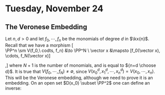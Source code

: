 # Tuesday, November 24

## The Veronese Embedding

Let $n, d > 0$ and let $f_0, \cdots, f_n$ be the monomials of degree $d$ in $\kx{n}$.
Recall that we have a morphism
\[  
\PP^n \sm V(f_0,\ codts, f_n) &\to \PP^N \\
\vector x &\mapsto [f_0(\vector x), \cdots, f_N(\vector x)]

,\]
where $N+1$ is the number of monomials, and is equal to ${n+d \choose d}$.
It is true that $V(f_0, \cdots, f_N) \neq \emptyset$, since $V(x_0^d, x_1^d, \cdots, x_n^d) = V(x_0, \cdots, x_n)$.
This will be the Veronese embedding, although we need to prove it is an embedding.
On an open set $D(x_0) \subset \PP^2$ one can define an inverse: 
